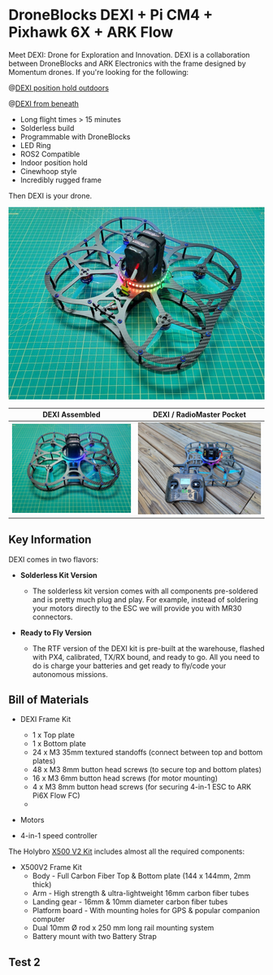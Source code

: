 # DroneBlocks DEXI + Pi CM4 + Pixhawk 6X + ARK Flow

Meet DEXI: Drone for Exploration and Innovation. DEXI is a collaboration between DroneBlocks and ARK Electronics with the frame designed by Momentum drones. If you're looking for the following:

@[DEXI position hold outdoors](https://www.youtube.com/watch?v=btGVvurbhD8)

@[DEXI from beneath](https://youtu.be/AVPEN8K3xWY)

- Long flight times > 15 minutes
- Solderless build
- Programmable with DroneBlocks
- LED Ring
- ROS2 Compatible
- Indoor position hold
- Cinewhoop style
- Incredibly rugged frame

Then DEXI is your drone.

![DEXI Assembled](../../assets/airframes/multicopter/dexi_5/dexi_assembled_1.jpg)

DEXI Assembled | DEXI / RadioMaster Pocket
:-------------------------:|:-------------------------:
![DEXI Assembled](../../assets/airframes/multicopter/dexi_5/dexi_assembled_3.jpg) | ![DEXI Assembled](../../assets/airframes/multicopter/dexi_5/dexi_assembled_2.jpg)

## Key Information

DEXI comes in two flavors:

- **Solderless Kit Version**
    -  The solderless kit version comes with all components pre-soldered and is pretty much plug and play. For example, instead of soldering your motors directly to the ESC we will provide you with MR30 connectors.


- **Ready to Fly Version**
    - The RTF version of the DEXI kit is pre-built at the warehouse, flashed with PX4, calibrated, TX/RX bound, and ready to go. All you need to do is charge your batteries and get ready to fly/code your autonomous missions.

## Bill of Materials


* DEXI Frame Kit
    * 1 x Top plate
    * 1 x Bottom plate
    * 24 x M3 35mm textured standoffs (connect between top and bottom plates)
    * 48 x M3 8mm button head screws (to secure top and bottom plates)
    * 16 x M3 6mm button head screws (for motor mounting)
    * 4 x M3 8mm button head screws (for securing 4-in-1 ESC to ARK Pi6X Flow FC)
    * 


* Motors

* 4-in-1 speed controller

The Holybro [X500 V2 Kit](https://holybro.com/collections/x500-kits) includes almost all the required components:

* X500V2 Frame Kit
  * Body - Full Carbon Fiber Top & Bottom plate (144 x 144mm, 2mm thick)
  * Arm - High strength & ultra-lightweight 16mm carbon fiber tubes
  * Landing gear - 16mm & 10mm diameter carbon fiber tubes
  * Platform board - With mounting holes for GPS & popular companion computer
  * Dual 10mm Ø rod x 250 mm long rail mounting system
  * Battery mount with two Battery Strap



## Test 2